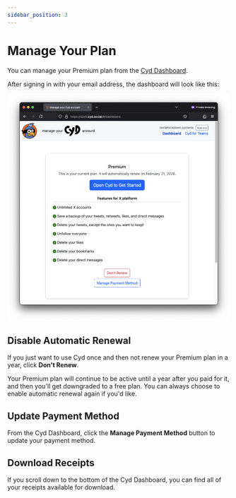 ```yaml
---
sidebar_position: 3
---
```


# Manage Your Plan

You can manage your Premium plan from the [Cyd Dashboard](https://dash.cyd.social/).

After signing in with your email address, the dashboard will look like this:

![Manage your Premium plan](./img/dash-manage.png)

## Disable Automatic Renewal

If you just want to use Cyd once and then not renew your Premium plan in a year, click **Don't Renew**.

Your Premium plan will continue to be active until a year after you paid for it, and then you'll get downgraded to a free plan. You can always choose to enable automatic renewal again if you'd like.

## Update Payment Method

From the Cyd Dashboard, click the **Manage Payment Method** button to update your payment method.

## Download Receipts

If you scroll down to the bottom of the Cyd Dashboard, you can find all of your receipts available for download.
